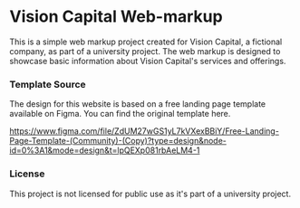 # Vision Capital Web-markup
This is a simple web markup project created for Vision Capital, a fictional company, as part of a university project. The web markup is designed to showcase basic information about Vision Capital's services and offerings.

### Template Source
The design for this website is based on a free landing page template available on Figma. You can find the original template here.

https://www.figma.com/file/ZdUM27wGS1yL7kVXexBBiY/Free-Landing-Page-Template-(Community)-(Copy)?type=design&node-id=0%3A1&mode=design&t=lpQEXp081rbAeLM4-1

### License
This project is not licensed for public use as it's part of a university project.
